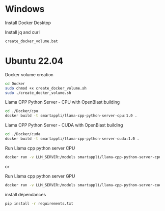 # Windows

Install Docker Desktop 

Install jq and curl


```bash
create_docker_volume.bat
```

# Ubuntu 22.04


Docker volume creation

```bash
cd Docker
sudo chmod +x create_docker_volume.sh
sudo ./create_docker_volume.sh
```

Llama CPP Python Server - CPU with OpenBlast building
```bash
cd ./Docker/cpu
docker build -t smartappli/llama-cpp-python-server-cpu:1.0 .
```

Llama CPP Python Server - CUDA with OpenBlast building
```bash
cd ./Docker/cuda
docker build -t smartappli/llama-cpp-python-server-cuda:1.0 .
```

Run Llama cpp python server CPU
```bash
docker run -v LLM_SERVER:/models smartappli/llama-cpp-python-server-cpu
```

or

Run Llama cpp python server GPU
```bash
docker run -v LLM_SERVER:/models smartappli/llama-cpp-python-server-cuda
```

install dépendances
```bash
pip install -r requirements.txt
```

